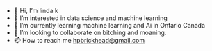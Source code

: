 - 👋 Hi, I’m linda k
- 👀 I’m interested in data science and machine learning
- 🌱 I’m currently learning machine learning and Ai in Ontario Canada
- 💞️ I’m looking to collaborate on bitching and moaning.
- 📫 How to reach me hpbrickhead@gmail.com

<!---
LindaK2013/LindaK2013 is a ✨ special ✨ repository because its `README.md` (this file) appears on your GitHub profile.
You can click the Preview link to take a look at your changes.
--->
